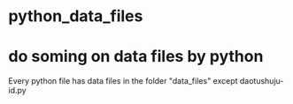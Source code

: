 # python_data_files
# do soming on data files by python
Every python file has data files in the folder "data_files" except daotushuju-id.py
